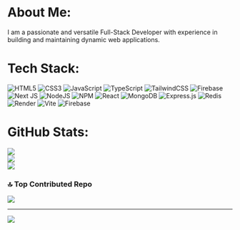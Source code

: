 #  About Me:
I am a passionate and versatile Full-Stack Developer with experience in building and maintaining dynamic web applications.


#  Tech Stack:
 ![HTML5](https://img.shields.io/badge/html5-%23E34F26.svg?style=flat&logo=html5&logoColor=white) ![CSS3](https://img.shields.io/badge/css3-%231572B6.svg?style=flat&logo=css3&logoColor=white) ![JavaScript](https://img.shields.io/badge/javascript-%23323330.svg?style=flat&logo=javascript&logoColor=%23F7DF1E) ![TypeScript](https://img.shields.io/badge/typescript-%23007ACC.svg?style=flat&logo=typescript&logoColor=white)  ![TailwindCSS](https://img.shields.io/badge/tailwindcss-%2338B2AC.svg?style=flat&logo=tailwind-css&logoColor=white) ![Firebase](https://img.shields.io/badge/firebase-%23039BE5.svg?style=flat&logo=firebase) ![Next JS](https://img.shields.io/badge/Next-black?style=flat&logo=next.js&logoColor=white) ![NodeJS](https://img.shields.io/badge/node.js-6DA55F?style=flat&logo=node.js&logoColor=white) ![NPM](https://img.shields.io/badge/NPM-%23CB3837.svg?style=flat&logo=npm&logoColor=white) ![React](https://img.shields.io/badge/react-%2320232a.svg?style=flat&logo=react&logoColor=%2361DAFB) ![MongoDB](https://img.shields.io/badge/MongoDB-%234ea94b.svg?style=flat&logo=mongodb&logoColor=white)  ![Express.js](https://img.shields.io/badge/express.js-%23404d59.svg?style=flat&logo=express&logoColor=%2361DAFB)  ![Redis](https://img.shields.io/badge/redis-%23DD0031.svg?style=flat&logo=redis&logoColor=white) ![Render](https://img.shields.io/badge/Render-%46E3B7.svg?style=flat&logo=render&logoColor=white)   ![Vite](https://img.shields.io/badge/vite-%23646CFF.svg?style=flat&logo=vite&logoColor=white) ![Firebase](https://img.shields.io/badge/firebase-a08021?style=flat&logo=firebase&logoColor=ffcd34)
#  GitHub Stats:
![](https://github-readme-stats.vercel.app/api?username=kichuu&theme=dark&hide_border=false&include_all_commits=true&count_private=true)<br/>
![](https://github-readme-streak-stats.herokuapp.com/?user=kichuu&theme=dark&hide_border=false)<br/>
![](https://github-readme-stats.vercel.app/api/top-langs/?username=kichuu&theme=dark&hide_border=false&include_all_commits=true&count_private=true&layout=compact)

### 🔝 Top Contributed Repo
![](https://github-contributor-stats.vercel.app/api?username=kichuu&limit=5&theme=dark&combine_all_yearly_contributions=true)

---
[![](https://visitcount.itsvg.in/api?id=kichuu&icon=0&color=0)](https://visitcount.itsvg.in)

<!-- Proudly created with GPRM ( https://gprm.itsvg.in ) -->
